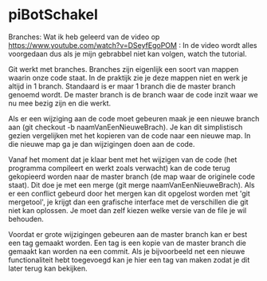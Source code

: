 # piBotSchakel

Branches:
Wat ik heb geleerd van de video op https://www.youtube.com/watch?v=DSeyfEgoPOM :
In de video wordt alles voorgedaan dus als je mijn gebrabbel niet kan volgen, watch the tutorial.

Git werkt met branches. Branches zijn eigenlijk een soort van mappen waarin onze code staat.
In de praktijk zie je deze mappen niet en werk je altijd in 1 branch.
Standaard is er maar 1 branch die de master branch genoemd wordt.
De master branch is de branch waar de code inzit waar we nu mee bezig zijn en die werkt.

Als er een wijziging aan de code moet gebeuren maak je een nieuwe branch aan (git checkout -b naamVanEenNieuweBrach).
Je kan dit simplistisch gezien vergelijken met het kopieren van de code naar een nieuwe map. In die nieuwe map ga je dan wijzigingen doen aan de code.

Vanaf het moment dat je klaar bent met het wijzigen van de code (het programma compileert en werkt zoals verwacht) kan de code terug gekopieerd worden naar de master branch (de map waar de originele code staat).
Dit doe je met een merge (git merge naamVanEenNieuweBrach).
Als er een conflict gebeurd door het mergen kan dit opgelost worden met 'git mergetool', je krijgt dan een grafische interface met de verschillen die git niet kan oplossen. Je moet dan zelf kiezen welke versie van de file je wil behouden.

Voordat er grote wijzigingen gebeuren aan de master branch kan er best een tag gemaakt worden.
Een tag is een kopie van de master branch die gemaakt kan worden na een commit.
Als je bijvoorbeeld net een nieuwe functionaliteit hebt toegevoegd kan je hier een tag van maken zodat je dit later terug kan bekijken.
